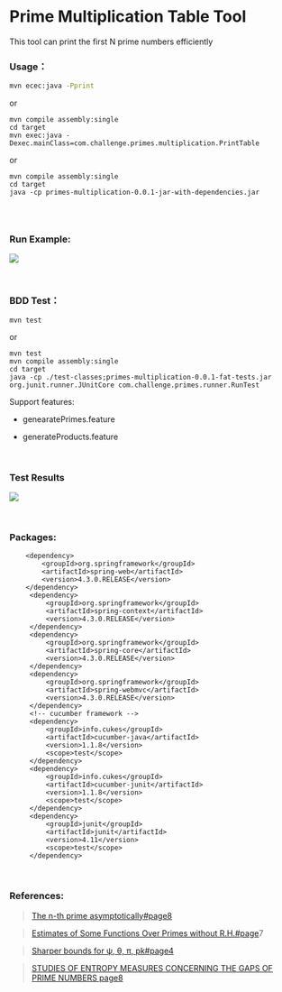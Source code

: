 Prime Multiplication Table Tool
===============================

This tool can print the first N prime numbers efficiently

### Usage：

~~~~~~~~~~~~~~~~~~~~~~~~~~~~~~~~~~~~~~~~~~~~~~~~~~~~~~~~~~~~~~~~~~~~~~~~~~~ bash
mvn ecec:java -Pprint
~~~~~~~~~~~~~~~~~~~~~~~~~~~~~~~~~~~~~~~~~~~~~~~~~~~~~~~~~~~~~~~~~~~~~~~~~~~~~~~~

or

~~~~~~~~~~~~~~~~~~~~~~~~~~~~~~~~~~~~~~~~~~~~~~~~~~~~~~~~~~~~~~~~~~~~~~~~~~~~~~~~
mvn compile assembly:single
cd target
mvn exec:java -Dexec.mainClass=com.challenge.primes.multiplication.PrintTable
~~~~~~~~~~~~~~~~~~~~~~~~~~~~~~~~~~~~~~~~~~~~~~~~~~~~~~~~~~~~~~~~~~~~~~~~~~~~~~~~

or

~~~~~~~~~~~~~~~~~~~~~~~~~~~~~~~~~~~~~~~~~~~~~~~~~~~~~~~~~~~~~~~~~~~~~~~~~~~~~~~~
mvn compile assembly:single
cd target 
java -cp primes-multiplication-0.0.1-jar-with-dependencies.jar
~~~~~~~~~~~~~~~~~~~~~~~~~~~~~~~~~~~~~~~~~~~~~~~~~~~~~~~~~~~~~~~~~~~~~~~~~~~~~~~~

###  

### Run Example:

![](src/main/resources/screenshot.png)

 

### BDD Test：

~~~~~~~~~~~~~~~~~~~~~~~~~~~~~~~~~~~~~~~~~~~~~~~~~~~~~~~~~~~~~~~~~~~~~~~~~~~~~~~~
mvn test 
~~~~~~~~~~~~~~~~~~~~~~~~~~~~~~~~~~~~~~~~~~~~~~~~~~~~~~~~~~~~~~~~~~~~~~~~~~~~~~~~

or

~~~~~~~~~~~~~~~~~~~~~~~~~~~~~~~~~~~~~~~~~~~~~~~~~~~~~~~~~~~~~~~~~~~~~~~~~~~~~~~~
mvn test
mvn compile assembly:single
cd target 
java -cp ./test-classes;primes-multiplication-0.0.1-fat-tests.jar org.junit.runner.JUnitCore com.challenge.primes.runner.RunTest
~~~~~~~~~~~~~~~~~~~~~~~~~~~~~~~~~~~~~~~~~~~~~~~~~~~~~~~~~~~~~~~~~~~~~~~~~~~~~~~~

Support features:

-   genearatePrimes.feature

-   generateProducts.feature

 

### Test Results

![](src/main/resources/test.png)

 

### Packages:

~~~~~~~~~~~~~~~~~~~~~~~~~~~~~~~~~~~~~~~~~~~~~~~~~~~~~~~~~~~~~~~~~~~~~~~~~~~~~~~~
    <dependency>
        <groupId>org.springframework</groupId>
        <artifactId>spring-web</artifactId>
        <version>4.3.0.RELEASE</version>
    </dependency>   
     <dependency>
         <groupId>org.springframework</groupId>
         <artifactId>spring-context</artifactId>
         <version>4.3.0.RELEASE</version>
     </dependency>
     <dependency>
         <groupId>org.springframework</groupId>
         <artifactId>spring-core</artifactId>
         <version>4.3.0.RELEASE</version>
     </dependency>
     <dependency>
         <groupId>org.springframework</groupId>
         <artifactId>spring-webmvc</artifactId>
         <version>4.3.0.RELEASE</version>
     </dependency> 
     <!-- cucumber framework --> 
     <dependency>
         <groupId>info.cukes</groupId>
         <artifactId>cucumber-java</artifactId>
         <version>1.1.8</version>
         <scope>test</scope>
     </dependency>
     <dependency>
         <groupId>info.cukes</groupId>
         <artifactId>cucumber-junit</artifactId>
         <version>1.1.8</version>
         <scope>test</scope>
     </dependency>
     <dependency>
         <groupId>junit</groupId>
         <artifactId>junit</artifactId>
         <version>4.11</version>
         <scope>test</scope>
     </dependency>
~~~~~~~~~~~~~~~~~~~~~~~~~~~~~~~~~~~~~~~~~~~~~~~~~~~~~~~~~~~~~~~~~~~~~~~~~~~~~~~~

 

### References:

>   [The n-th prime asymptotically\#page8](https://arxiv.org/pdf/1203.5413.pdf)

>   [Estimates of Some Functions Over Primes without
>   R.H.\#page](https://arxiv.org/pdf/1002.0442.pdf)7

>   [Sharper bounds for ψ, θ, π,
>   pk\#page4](http://public.gettysburg.edu/~dglass/spring04/chebyshev.pdf)

>   [STUDIES OF ENTROPY MEASURES CONCERNING THE GAPS OF PRIME NUMBERS
>   page8](https://arxiv.org/pdf/1606.08293.pdf)
